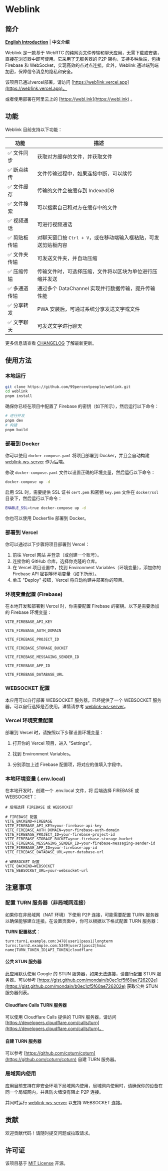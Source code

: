 # Weblink

## 简介

[**English Introduction**](README.md) | **中文介绍**

Weblink 是一款基于 WebRTC 的纯网页文件传输和聊天应用，无需下载或安装，直接在浏览器中即可使用。它采用了无服务器的 P2P 架构，支持多种后端，包括 Firebase 和 WebSocket，实现高效的点对点连接。此外，Weblink 通过端到端加密，保障信令消息的隐私和安全。

该项目已通过vercel部署，请访问 [https://web1ink.vercel.app](https://web1ink.vercel.app)。

或者使用部署在阿里云上的 [https://webl.ink](https://webl.ink) 。

## 功能

Weblink 目前支持以下功能：

| 功能          | 描述                                                            |
| ------------- | --------------------------------------------------------------- |
| ✅ 文件同步   | 获取对方缓存的文件，并获取文件                                  |
| ✅ 断点续传   | 文件传输过程中，如果连接中断，可以续传                          |
| ✅ 文件缓存   | 传输的文件会被缓存到 IndexedDB                                  |
| ✅ 文件搜索   | 可以搜索自己和对方在缓存中的文件                                |
| ✅ 视频通话   | 可进行视频通话                                                  |
| ✅ 剪贴板传输 | 对聊天窗口按 `Ctrl + V`，或在移动端输入框粘贴，可发送剪贴板内容 |
| ✅ 文件夹传输 | 可发送文件夹，并自动压缩                                        |
| ✅ 压缩传输   | 传输文件时，可选择压缩，文件将以区块为单位进行压缩并发送        |
| ✅ 多通道传输 | 通过多个 DataChannel 实现并行数据传输，提升传输性能             |
| ✅ 分享转发   | PWA 安装后，可通过系统分享发送文字或文件                        |
| ✅ 文字聊天   | 可发送文字进行聊天                                              |

更多信息请查看 [CHANGELOG](CHANGELOG.md) 了解最新更新。

## 使用方法

### 本地运行

```bash
git clone https://github.com/99percentpeople/weblink.git
cd weblink
pnpm install
```

确保你已经在项目中配置了 Firebase 的密钥（如下所示），然后运行以下命令：

```bash
# 进行开发
pnpm dev
# 构建
pnpm build
```

### 部署到 Docker

你可以使用 `docker-compose.yaml` 将项目部署到 Docker，并且会自动构建 [weblink-ws-server](https://github.com/99percentpeople/weblink-ws-server) 作为后端。

修改 `docker-compose.yaml` 文件以设置正确的环境变量，然后运行以下命令：

```bash
docker-compose up -d
```

启用 SSL 时，需要提供 SSL 证书 `cert.pem` 和密钥 `key.pem` 文件在 `docker/ssl` 目录下，然后运行以下命令：

```bash
ENABLE_SSL=true docker-compose up -d
```

你也可以使用 Dockerfile 部署到 Docker。

### 部署到 Vercel

你可以通过以下步骤将项目部署到 Vercel：

1. 前往 Vercel 网站 并登录（或创建一个账号）。
2. 连接你的 GitHub 仓库，选择你克隆的仓库。
3. 在 Vercel 项目设置中，找到 Environment Variables（环境变量），添加你的 Firebase API 密钥等环境变量（如下所示）。
4. 单击 "Deploy" 按钮，Vercel 将自动构建并部署你的项目。

### 环境变量配置 (Firebase)

在本地开发和部署到 Vercel 时，你需要配置 Firebase 的密钥。以下是需要添加的 Firebase 环境变量：

`VITE_FIREBASE_API_KEY`

`VITE_FIREBASE_AUTH_DOMAIN`

`VITE_FIREBASE_PROJECT_ID`

`VITE_FIREBASE_STORAGE_BUCKET`

`VITE_FIREBASE_MESSAGING_SENDER_ID`

`VITE_FIREBASE_APP_ID`

`VITE_FIREBASE_DATABASE_URL`

### WEBSOCKET 配置

本应用可以自行部署 WEBSOCKET 服务器，已经提供了一个 WEBSOCKET 服务器，可以自行选择是否使用。详情请参考 [weblink-ws-server](https://github.com/99percentpeople/weblink-ws-server)。

### Vercel 环境变量配置

部署到 Vercel 时，请按照以下步骤设置环境变量：

1. 打开你的 Vercel 项目，进入 "Settings"。

2. 找到 Environment Variables。

3. 分别添加上述 Firebase 配置项，将对应的值填入字段中。

### 本地环境变量 (.env.local)

在本地开发时，创建一个 .env.local 文件，将 后端选择 FIREBASE 或 WEBSOCKET：

```env
# 后端选择 FIREBASE 或 WEBSOCKET

# FIREBASE 配置
VITE_BACKEND=FIREBASE
VITE_FIREBASE_API_KEY=your-firebase-api-key
VITE_FIREBASE_AUTH_DOMAIN=your-firebase-auth-domain
VITE_FIREBASE_PROJECT_ID=your-firebase-project-id
VITE_FIREBASE_STORAGE_BUCKET=your-firebase-storage-bucket
VITE_FIREBASE_MESSAGING_SENDER_ID=your-firebase-messaging-sender-id
VITE_FIREBASE_APP_ID=your-firebase-app-id
VITE_FIREBASE_DATABASE_URL=your-database-url

# WEBSOCKET 配置
VITE_BACKEND=WEBSOCKET
VITE_WEBSOCKET_URL=your-websocket-url
```

## 注意事项

### 配置 TURN 服务器（非局域网连接）

如果你在非局域网（NAT 环境）下使用 P2P 连接，可能需要配置 TURN 服务器以确保能够建立连接。在设置页面中，你可以根据以下格式配置 TURN 服务器：

**TURN 配置格式**：

```plaintext
turn:turn1.example.com:3478|user1|pass1|longterm
turns:turn2.example.com:5349|user2|pass2|hmac
name|TURN_TOKEN_ID|API_TOKEN|cloudflare
```

#### 公共 STUN 服务器

此应用默认使用 Google 的 STUN 服务器，如果无法连接，请自行配置 STUN 服务器。可以参考 [https://gist.github.com/mondain/b0ec1cf5f60ae726202e](https://gist.github.com/mondain/b0ec1cf5f60ae726202e) 获取公共 STUN 服务器列表。

#### Cloudflare Calls TURN 服务器

可以使用 Cloudflare Calls 提供的 TURN 服务器，请访问 [https://developers.cloudflare.com/calls/turn](https://developers.cloudflare.com/calls/turn)。

#### 自建 TURN 服务器

可以参考 [https://github.com/coturn/coturn](https://github.com/coturn/coturn) 自建 TURN 服务器。

### 局域网内使用

应用目前支持在非安全环境下局域网内使用，局域网内使用时，请确保你的设备在同一个局域网内，并且防火墙没有阻止 P2P 连接。

并同时运行 [weblink-ws-server](https://github.com/99percentpeople/weblink-ws-server) 以支持 WEBSOCKET 连接。

## 贡献

欢迎贡献代码！请随时提交问题或拉取请求。

## 许可证

该项目基于 [MIT License](LICENSE) 开源。
